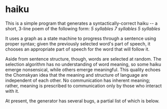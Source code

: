 # haiku

This is a simple program that generates a syntactically-correct haiku -- 
a short, 3-line poem of the following form:
  <i>
  5 syllables
  7 syllables
  5 syllables 
  </i>
  
It uses a graph as a state machine to progress through a sentence using proper syntax; given the previously selected word's part of speech, it chooses an appropriate part of speech for the word that will follow it. 

Aside from sentence structure, though, words are selected at random. The selection algorithm has no understanding of word meaning, so some haiku emerge nonsensical, while others emerge meaningful.  This quality echoes the Chomskyan idea that the meaning and structure of language are independent of each other. No communication has inherent meaning; rather, meaning is prescribed to communication only by those who interact with it.

At present, the generator has several bugs, a partial list of which is below.
